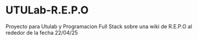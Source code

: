 # UTULab-R.E.P.O
Proyecto para Utulab y Programacion Full Stack sobre una wiki de R.E.P.O al rededor de la fecha 22/04/25

